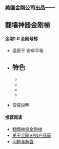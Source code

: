 ### 美国金刚公司出品一一
## 翻墙神器金刚梯
#### 金刚1.0 金刚号梯
- 适用于 安卓平板

- 特色
  - 
  - 
  - 
  - 
  -

- 安装说明
    



#### 推荐阅读
- [翻墙神器金刚梯](https://a2zitpro.github.io/web/dlb)
- [关于金刚VPN产品等](https://a2zitpro.github.io/web/列表-关于金刚VPN产品等)
- [问题与解答](https://a2zitpro.github.io/web/列表-问题与解答)

